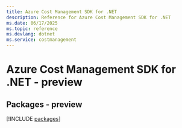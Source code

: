 ```yaml
---
title: Azure Cost Management SDK for .NET
description: Reference for Azure Cost Management SDK for .NET
ms.date: 06/17/2025
ms.topic: reference
ms.devlang: dotnet
ms.service: costmanagement
---
```

# Azure Cost Management SDK for .NET - preview
## Packages - preview
[!INCLUDE [packages](cost-management-index.md)]